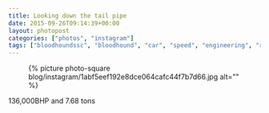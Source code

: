 ```yaml
---
title: Looking down the tail pipe
date: 2015-09-26T09:14:39+00:00
layout: photopost
categories: ["photos", "instagram"]
tags: ["bloodhoundssc", "bloodhound", "car", "speed", "engineering", "rocket"]
---
```


<figure class="photo photo--square">
  {% picture photo-square blog/instagram/1abf5eef192e8dce064cafc44f7b7d66.jpg alt="" %}
</figure>

136,000BHP and 7.68 tons
